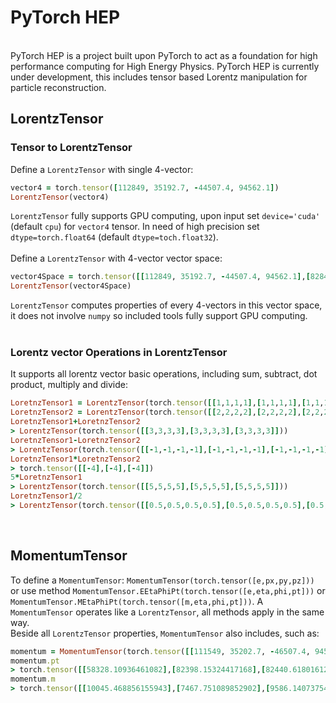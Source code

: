 # PyTorch HEP
<br />
PyTorch HEP is a project built upon PyTorch to act as a foundation for high performance computing for High Energy Physics. PyTorch HEP is currently under development, this includes tensor based Lorentz manipulation for particle reconstruction.
<br />

## LorentzTensor
### Tensor to LorentzTensor
Define a `LorentzTensor` with single 4-vector:
```ruby
vector4 = torch.tensor([112849, 35192.7, -44507.4, 94562.1])
LorentzTensor(vector4)
```
`LorentzTensor` fully supports GPU computing, upon input set `device='cuda'` (default `cpu`) for `vector4` tensor. In need of high precision set `dtype=torch.float64` (default `dtype=toch.float32`).<br />
<br />
Define a `LorentzTensor` with 4-vector vector space:
```ruby
vector4Space = torch.tensor([[112849, 35192.7, -44507.4, 94562.1],[82849.2, 12143.8, 83553.1, 21007.5],...])
LorentzTensor(vector4Space)
```
`LorentzTensor` computes properties of every 4-vectors in this vector space, it does not involve `numpy` so included tools fully support GPU computing.<br />
<br />

### Lorentz vector Operations in LorentzTensor
It supports all lorentz vector basic operations, including sum, subtract, dot product, multiply and divide:
```ruby
LoretnzTensor1 = LorentzTensor(torch.tensor([[1,1,1,1],[1,1,1,1],[1,1,1,1]]))
LoretnzTensor2 = LorentzTensor(torch.tensor([[2,2,2,2],[2,2,2,2],[2,2,2,2]]))
LoretnzTensor1+LoretnzTensor2
> LorentzTensor(torch.tensor([[3,3,3,3],[3,3,3,3],[3,3,3,3]]))
LoretnzTensor1-LoretnzTensor2
> LorentzTensor(torch.tensor([[-1,-1,-1,-1],[-1,-1,-1,-1],[-1,-1,-1,-1]]))
LoretnzTensor1*LoretnzTensor2
> torch.tensor([[-4],[-4],[-4]])
5*LoretnzTensor1
> LorentzTensor(torch.tensor([[5,5,5,5],[5,5,5,5],[5,5,5,5]]))
LoretnzTensor1/2
> LorentzTensor(torch.tensor([[0.5,0.5,0.5,0.5],[0.5,0.5,0.5,0.5],[0.5,0.5,0.5,0.5]]))
```
<br />

## MomentumTensor
To define a `MomentumTensor`: `MomentumTensor(torch.tensor([e,px,py,pz]))` or use method `MomentumTensor.EEtaPhiPt(torch.tensor([e,eta,phi,pt]))` or `MomentumTensor.MEtaPhiPt(torch.tensor([m,eta,phi,pt]))`. A `MomentumTensor` operates like a `LorentzTensor`, all methods apply in the same way.<br />
Beside all `LorentzTensor` properties, `MomentumTensor` also includes, such as:
```ruby
momentum = MomentumTensor(torch.tensor([[111549, 35202.7, -46507.4, 94552.1],[86549.2, 12443.8, 81453.1, 25407.5],[86799.1, 12423.2, 81499.2, 25411.3]]))
momentum.pt
> torch.tensor([[58328.10936461082],[82398.15324417168],[82440.61801612115]])
momentum.m
> torch.tensor([[10045.468856155943],[7467.751089852902],[9586.140737544087]])
```